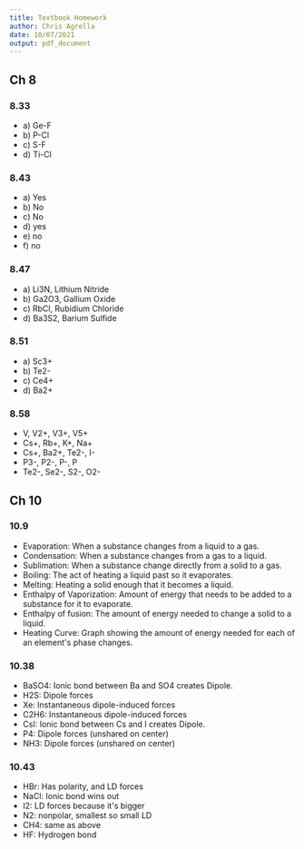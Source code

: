 ```yaml
---
title: Textbook Homework
author: Chris Agrella
date: 10/07/2021
output: pdf_document
---
```


## Ch 8

### 8.33

- a) Ge-F
- b) P-Cl
- c) S-F
- d) Ti-Cl

### 8.43

- a) Yes
- b) No
- c) No
- d) yes
- e) no
- f) no

### 8.47

- a) Li3N, Lithium Nitride
- b) Ga2O3, Gallium Oxide
- c) RbCl, Rubidium Chloride
- d) Ba3S2, Barium Sulfide

### 8.51

- a) Sc3+
- b) Te2-
- c) Ce4+
- d) Ba2+

### 8.58

- V, V2+, V3+, V5+
- Cs+, Rb+, K+, Na+
- Cs+, Ba2+, Te2-, I-
- P3-, P2-, P-, P
- Te2-, Se2-, S2-, O2-

## Ch 10

### 10.9

- Evaporation: When a substance changes from a liquid to a gas.
- Condensation: When a substance changes from a gas to a liquid.
- Sublimation: When a substance change directly from a solid to a gas.
- Boiling: The act of heating a liquid past so it evaporates.
- Melting: Heating a solid enough that it becomes a liquid.
- Enthalpy of Vaporization: Amount of energy that needs to be added to a substance for it to evaporate.
- Enthalpy of fusion: The amount of energy needed to change a solid to a liquid.
- Heating Curve: Graph showing the amount of energy needed for each of an element's phase changes.

### 10.38

- BaSO4: Ionic bond between Ba and SO4 creates Dipole.
- H2S: Dipole forces
- Xe: Instantaneous dipole-induced forces
- C2H6: Instantaneous dipole-induced forces
- CsI: Ionic bond between Cs and I creates Dipole.
- P4: Dipole forces (unshared on center)
- NH3: Dipole forces (unshared on center)

### 10.43

- HBr: Has polarity, and LD forces
- NaCl: Ionic bond wins out
- I2: LD forces because it's bigger
- N2: nonpolar, smallest so small LD
- CH4: same as above
- HF: Hydrogen bond

